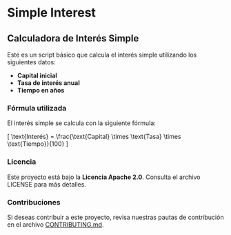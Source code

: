 # Simple Interest  
## Calculadora de Interés Simple  

Este es un script básico que calcula el interés simple utilizando los siguientes datos:  
- **Capital inicial**  
- **Tasa de interés anual**  
- **Tiempo en años**  

### Fórmula utilizada  
El interés simple se calcula con la siguiente fórmula:  

\[
\text{Interés} = \frac{\text{Capital} \times \text{Tasa} \times \text{Tiempo}}{100}
\]

### Licencia  
Este proyecto está bajo la **Licencia Apache 2.0**. Consulta el archivo LICENSE para más detalles.  

### Contribuciones  
Si deseas contribuir a este proyecto, revisa nuestras pautas de contribución en el archivo [CONTRIBUTING.md](CONTRIBUTING.md).
